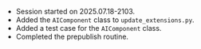 - Session started on 2025.07.18-2103.
- Added the `AIComponent` class to `update_extensions.py`.
- Added a test case for the `AIComponent` class.
- Completed the prepublish routine.
